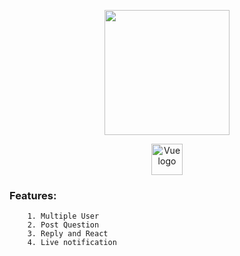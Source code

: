 <p align="center"><a href="https://laravel.com" target="_blank"><img src="https://raw.githubusercontent.com/laravel/art/master/logo-lockup/5%20SVG/2%20CMYK/1%20Full%20Color/laravel-logolockup-cmyk-red.svg" width="200"></a></p>

<p align="center"><a href="https://vuejs.org" target="_blank" rel="noopener noreferrer"><img width="50" src="https://vuejs.org/images/logo.png" alt="Vue logo"></a></p>

### Features:
```
    1. Multiple User
    2. Post Question
    3. Reply and React
    4. Live notification
```

